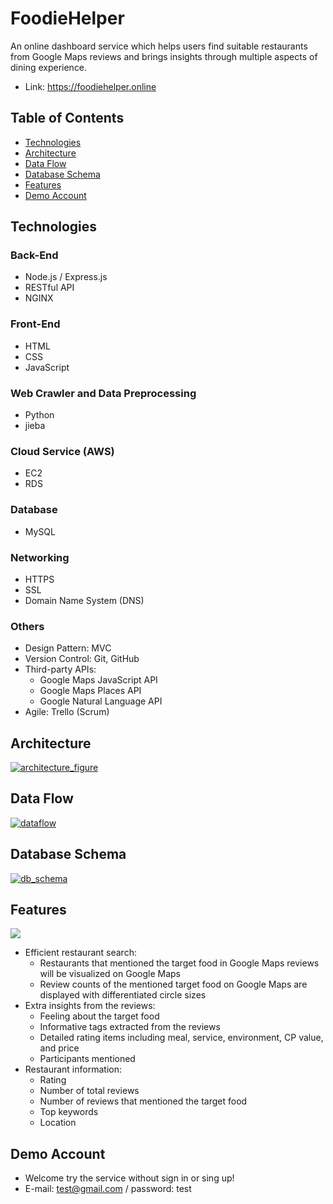 # FoodieHelper
An online dashboard service which helps users find suitable restaurants from Google Maps reviews and brings insights through multiple aspects of dining experience.

- Link: https://foodiehelper.online

## Table of Contents
- [Technologies](#Technologies)
- [Architecture](#Architecture)
- [Data Flow](#data-flow)
- [Database Schema](#database-schema)
- [Features](#Features)
- [Demo Account](#demo-account)

## Technologies
### Back-End
- Node.js / Express.js
- RESTful API
- NGINX

### Front-End
- HTML
- CSS
- JavaScript

### Web Crawler and Data Preprocessing
- Python
- jieba

### Cloud Service (AWS)
- EC2
- RDS

### Database 
- MySQL

### Networking
- HTTPS
- SSL
- Domain Name System (DNS)

### Others
- Design Pattern: MVC
- Version Control: Git, GitHub
- Third-party APIs: 
	- Google Maps JavaScript API
	- Google Maps Places API
	- Google Natural Language API
- Agile: Trello (Scrum)

## Architecture
[![architecture_figure](https://stylishbucket.s3-ap-northeast-1.amazonaws.com/foodiehelper/architecture.png "architecture_figure")](https://stylishbucket.s3-ap-northeast-1.amazonaws.com/foodiehelper/architecture.png "architecture_figure")

## Data Flow
[![dataflow](https://stylishbucket.s3-ap-northeast-1.amazonaws.com/foodiehelper/dataflow2.png "dataflow")](https://stylishbucket.s3-ap-northeast-1.amazonaws.com/foodiehelper/dataflow2.png "dataflow")

## Database Schema
[![db_schema](https://stylishbucket.s3-ap-northeast-1.amazonaws.com/foodiehelper/database_schema_new2.png "db_schema")](https://stylishbucket.s3-ap-northeast-1.amazonaws.com/foodiehelper/database_schema_new2.png "db_schema")

## Features
![](https://github.com/victorwung/mydata/blob/master/foodiehelper/demo_v3.gif)
- Efficient restaurant search:
	- Restaurants that mentioned the target food in Google Maps reviews will be visualized on Google Maps
	- Review counts of the mentioned target food on Google Maps are displayed with differentiated circle sizes
- Extra insights from the reviews:
	- Feeling about the target food
	- Informative tags extracted from the reviews
	- Detailed rating items including meal, service, environment, CP value, and price
	- Participants mentioned
- Restaurant information:
	- Rating
	- Number of total reviews
	- Number of reviews that mentioned the target food
	- Top keywords
	- Location

## Demo Account
- Welcome try the service without sign in or sing up!
- E-mail: test@gmail.com / password: test